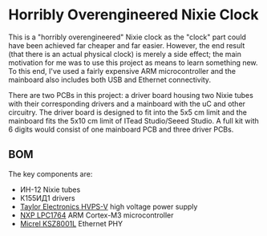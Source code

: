 # Horribly Overengineered Nixie Clock

This is a "horribly overengineered" Nixie clock as the "clock" part could have been achieved far cheaper
and far easier. However, the end result (that there is an actual physical clock) is merely a side effect;
the main motivation for me was to use this project as means to learn something new. To this end, I've used
a fairly expensive ARM microcontroller and the mainboard also includes both USB and Ethernet connectivity.

There are two PCBs in this project: a driver board housing two Nixie tubes with their corresponding drivers
and a mainboard with the uC and other circuitry. The driver board is designed to fit into the 5x5 cm limit
and the mainboard fits the 5x10 cm limit of ITead Studio/Seeed Studio. A full kit with 6 digits would consist
of one mainboard PCB and three driver PCBs.

## BOM

The key components are:

  * ИН-12 Nixie tubes
  * К155ИД1 drivers
  * [Taylor Electronics HVPS-V](http://www.tayloredge.com/storefront/SmartNixie/PSU/index.html) high voltage power supply
  * [NXP LPC1764](http://ics.nxp.com/products/lpc1000/lpc17xx/~LPC1764/) ARM Cortex-M3 microcontroller
  * [Micrel KSZ8001L](http://www.micrel.com/page.do?page=product-info/fastether_trans.jsp) Ethernet PHY

